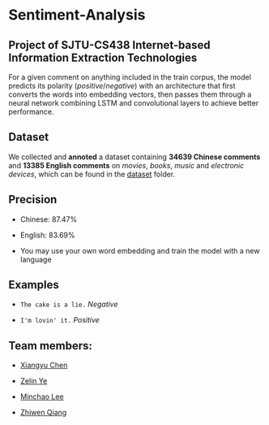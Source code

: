 # Sentiment-Analysis
## Project of SJTU-CS438 Internet-based Information Extraction Technologies

For a given comment on anything included in the train corpus, the model predicts its polarity (*positive*/*negative*) with an architecture that first converts the words into embedding vectors, then passes them through a neural network combining LSTM and convolutional layers to achieve better performance.

## Dataset

We collected and **annoted** a dataset containing **34639 Chinese comments** and **13385 English comments** on *movies*, *books*, *music* and *electronic devices*, which can be found in the [dataset](./dataset) folder.

## Precision

- Chinese: 87.47%

- English: 83.69%

- You may use your own word embedding and train the model with a new language

## Examples

- `The cake is a lie.` *Negative*

- `I'm lovin' it.` *Positive*

## Team members:

- [Xiangyu Chen](https://github.com/cxy1997)

- [Zelin Ye](https://github.com/shinshiner)

- [Minchao Lee](https://github.com/MarshalLeeeeee)

- [Zhiwen Qiang](https://github.com/QLightman)
